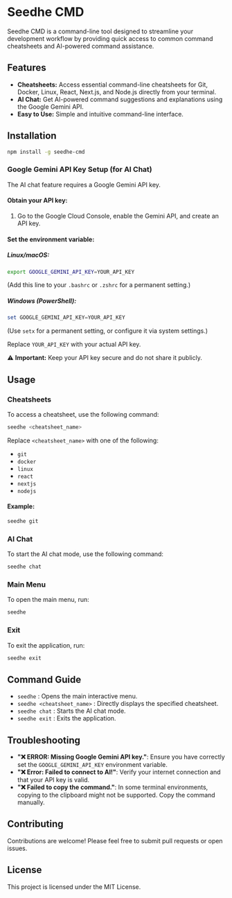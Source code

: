 # Seedhe CMD

Seedhe CMD is a command-line tool designed to streamline your development workflow by providing quick access to common command cheatsheets and AI-powered command assistance.

## Features

- **Cheatsheets:** Access essential command-line cheatsheets for Git, Docker, Linux, React, Next.js, and Node.js directly from your terminal.
- **AI Chat:** Get AI-powered command suggestions and explanations using the Google Gemini API.
- **Easy to Use:** Simple and intuitive command-line interface.

## Installation

```bash
npm install -g seedhe-cmd
```

### Google Gemini API Key Setup (for AI Chat)

The AI chat feature requires a Google Gemini API key.

#### Obtain your API key:
1. Go to the Google Cloud Console, enable the Gemini API, and create an API key.

#### Set the environment variable:

##### Linux/macOS:
```bash
export GOOGLE_GEMINI_API_KEY=YOUR_API_KEY
```
(Add this line to your `.bashrc` or `.zshrc` for a permanent setting.)

##### Windows (PowerShell):
```powershell
set GOOGLE_GEMINI_API_KEY=YOUR_API_KEY
```
(Use `setx` for a permanent setting, or configure it via system settings.)

Replace `YOUR_API_KEY` with your actual API key.

⚠️ **Important:** Keep your API key secure and do not share it publicly.

## Usage

### Cheatsheets
To access a cheatsheet, use the following command:

```bash
seedhe <cheatsheet_name>
```

Replace `<cheatsheet_name>` with one of the following:

- `git`
- `docker`
- `linux`
- `react`
- `nextjs`
- `nodejs`

#### Example:
```bash
seedhe git
```

### AI Chat
To start the AI chat mode, use the following command:

```bash
seedhe chat
```

### Main Menu
To open the main menu, run:

```bash
seedhe
```

### Exit
To exit the application, run:

```bash
seedhe exit
```

## Command Guide

- `seedhe` : Opens the main interactive menu.
- `seedhe <cheatsheet_name>` : Directly displays the specified cheatsheet.
- `seedhe chat` : Starts the AI chat mode.
- `seedhe exit` : Exits the application.

## Troubleshooting

- **"❌ ERROR: Missing Google Gemini API key."**: Ensure you have correctly set the `GOOGLE_GEMINI_API_KEY` environment variable.
- **"❌ Error: Failed to connect to AI!"**: Verify your internet connection and that your API key is valid.
- **"❌ Failed to copy the command."**: In some terminal environments, copying to the clipboard might not be supported. Copy the command manually.

## Contributing

Contributions are welcome! Please feel free to submit pull requests or open issues.

## License

This project is licensed under the MIT License.
